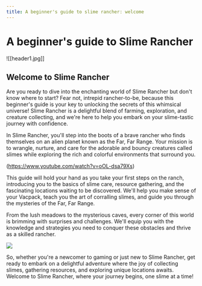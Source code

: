 ```yaml
---
title: A beginner's guide to slime rancher: welcome
---
```


# A beginner's guide to Slime Rancher

![[header1.jpg]]

## Welcome to Slime Rancher

Are you ready to dive into the enchanting world of Slime Rancher but don't know where to start? Fear not, intrepid rancher-to-be, because this beginner's guide is your key to unlocking the secrets of this whimsical universe! Slime Rancher is a delightful blend of farming, exploration, and creature collecting, and we're here to help you embark on your slime-tastic journey with confidence.

In Slime Rancher, you'll step into the boots of a brave rancher who finds themselves on an alien planet known as the Far, Far Range. Your mission is to wrangle, nurture, and care for the adorable and bouncy creatures called slimes while exploring the rich and colorful environments that surround you.

(https://www.youtube.com/watch?v=oOL-dsa79Xs)

This guide will hold your hand as you take your first steps on the ranch, introducing you to the basics of slime care, resource gathering, and the fascinating locations waiting to be discovered. We'll help you make sense of your Vacpack, teach you the art of corralling slimes, and guide you through the mysteries of the Far, Far Range.

From the lush meadows to the mysterious caves, every corner of this world is brimming with surprises and challenges. We'll equip you with the knowledge and strategies you need to conquer these obstacles and thrive as a skilled rancher.

![](https://external-content.duckduckgo.com/iu/?u=https%3A%2F%2Ftse2.mm.bing.net%2Fth%3Fid%3DOIP.MmCQo-gw7AAbIVIon9ZPVAHaEK%26pid%3DApi&f=1&ipt=e99ccbed85d55ea357236c57fbf1e85a21827b064c7449aa53d98383c8e7dfe6&ipo=images)

So, whether you're a newcomer to gaming or just new to Slime Rancher, get ready to embark on a delightful adventure where the joy of collecting slimes, gathering resources, and exploring unique locations awaits. Welcome to Slime Rancher, where your journey begins, one slime at a time!
